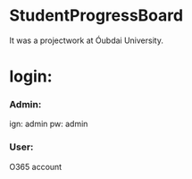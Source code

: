 # StudentProgressBoard
It was a projectwork at Óubdai University.


# login:
### Admin:
ign: admin
pw: admin

### User:
O365 account
